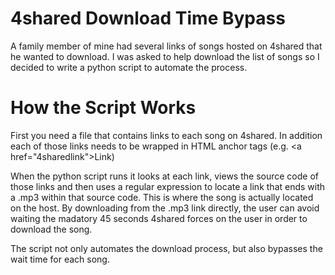 # 4shared Download Time Bypass

A family member of mine had several links of songs hosted on 4shared that he wanted to download. I was asked to help download the list of songs so I decided to write a python script to automate the process.

# How the Script Works
First you need a file that contains links to each song on 4shared. In addition each of those links needs to be wrapped in HTML anchor tags (e.g. <a href=\"4sharedlink\">Link</a>)

When the python script runs it looks at each link, views the source code of those links and then uses a regular expression to locate a link that ends with a .mp3 within that source code. This is where the song is actually located on the host. By downloading from the .mp3 link directly, the user can avoid waiting the madatory 45 seconds 4shared forces on the user in order to download the song.

The script not only automates the download process, but also bypasses the wait time for each song.
